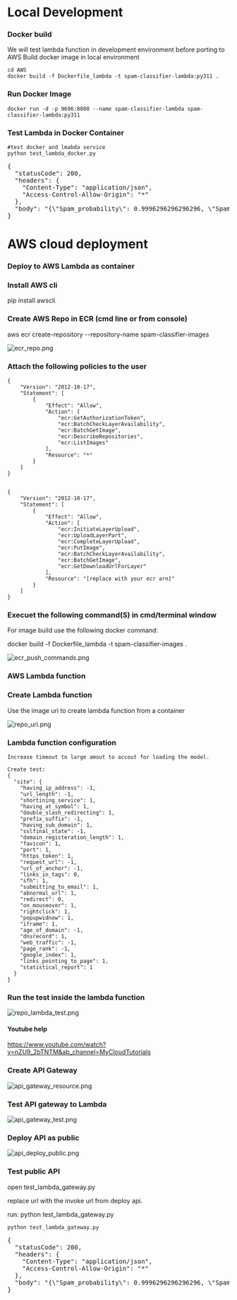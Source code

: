 # Local Development
### Docker build
<p>
We will test lambda function in development environment before porting to AWS
Build docker image in local environment 
</p>


```
cd AWS
docker build -f Dockerfile_lambda -t spam-classifier-lambda:py311 .
```

### Run Docker Image
```
docker run -d -p 9696:8080 --name spam-classifier-lambda spam-classifier-lambda:py311
```

### Test Lambda in Docker Container

```
#test docker and lmabda service
python test_lambda_docker.py

```

<pre>
{
  "statusCode": 200,
  "headers": {
    "Content-Type": "application/json",
    "Access-Control-Allow-Origin": "*"
  },
  "body": "{\"Spam_probability\": 0.9996296296296296, \"Spam\": true}"
}
</pre>

# AWS cloud deployment
### Deploy to AWS Lambda as container

### Install AWS cli
pip install awscli

### Create AWS Repo in ECR (cmd line or from console)

aws ecr create-repository --repository-name spam-classifier-images

![ecr_repo.png](README_AWS_files/ecr_repo.png)



### Attach the following policies to the user
```
{
    "Version": "2012-10-17",
    "Statement": [
        {
            "Effect": "Allow",
            "Action": [
                "ecr:GetAuthorizationToken",
                "ecr:BatchCheckLayerAvailability",
                "ecr:BatchGetImage",
                "ecr:DescribeRepositories",
                "ecr:ListImages"
            ],
            "Resource": "*"
        }
    ]
}


{
    "Version": "2012-10-17",
    "Statement": [
        {
            "Effect": "Allow",
            "Action": [
                "ecr:InitiateLayerUpload",
                "ecr:UploadLayerPart",
                "ecr:CompleteLayerUpload",
                "ecr:PutImage",
                "ecr:BatchCheckLayerAvailability",
                "ecr:BatchGetImage",
                "ecr:GetDownloadUrlForLayer"
            ],
            "Resource": "[replace with your ecr arn]"
        }
    ]
}

```

### Execuet the following command(S) in cmd/terminal window 

For image build use the following docker command:

docker build -f Dockerfile_lambda -t spam-classifier-images .

![ecr_push_commands.png](README_AWS_files/ecr_push_commands.png)

### AWS Lambda function

### Create Lambda function

Use the image uri to create lambda function from a container

![repo_uri.png](README_AWS_files/repo_uri.png)

### Lambda function configuration
```
Increase timeout to large amout to accout for loading the model.

Create test:
{
  "site": {
    "having_ip_address": -1,
    "url_length": -1,
    "shortining_service": 1,
    "having_at_symbol": 1,
    "double_slash_redirecting": 1,
    "prefix_suffix": -1,
    "having_sub_domain": 1,
    "sslfinal_state": -1,
    "domain_registeration_length": 1,
    "favicon": 1,
    "port": 1,
    "https_token": 1,
    "request_url": -1,
    "url_of_anchor": -1,
    "links_in_tags": 0,
    "sfh": 1,
    "submitting_to_email": 1,
    "abnormal_url": 1,
    "redirect": 0,
    "on_mouseover": 1,
    "rightclick": 1,
    "popupwidnow": 1,
    "iframe": 1,
    "age_of_domain": -1,
    "dnsrecord": 1,
    "web_traffic": -1,
    "page_rank": -1,
    "google_index": 1,
    "links_pointing_to_page": 1,
    "statistical_report": 1
  }
}
```

### Run the test inside the lambda function

![repo_lambda_test.png](README_AWS_files/repo_lambda_test.png)

#### Youtube help

https://www.youtube.com/watch?v=nZU9_2bTNTM&ab_channel=MyCloudTutorials

### Create API Gateway

![api_gateway_resource.png](README_AWS_files/api_gateway_resource.png)

### Test API gateway to Lambda
![api_gateway_test.png](README_AWS_files/api_gateway_test.png)

### Deploy API as public
![api_deploy_public.png](README_AWS_files/api_deploy_public.png)

###  Test public API
<p>
open test_lambda_gateway.py

replace url with the invoke url from deploy api.

run:  python test_lambda_gateway.py
</p>


```
python test_lambda_gateway.py
```

<pre>
{
  "statusCode": 200,
  "headers": {
    "Content-Type": "application/json",
    "Access-Control-Allow-Origin": "*"
  },
  "body": "{\"Spam_probability\": 0.9996296296296296, \"Spam\": true}"
}
</pre>


